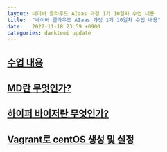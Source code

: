 ```yaml
---
layout: 네이버 클라우드 AIaas 과정 1기 10일차 수업 내용
title:  "네이버 클라우드 AIaas 과정 1기 10일차 수업 내용"
date:   2022-11-18 23:59 +0900
categories: darktemi update
---
```


## [수업 내용]

## [MD란 무엇인가?]

## [하이퍼 바이저란 무엇인가?]

## [Vagrant로 centOS 생성 및 설정]


[수업 내용]:darktemi.github.io/_posts/class.markdown
[MD란 무엇인가?]:darktemi.github.io/_posts/MD(MarkDown).markdown
[하이퍼 바이저란 무엇인가?]:darktemi.github.io/_posts/Hypervisor.markdown
[Vagrant로 centOS 생성 및 설정]:darktemi.github.io/_posts/centOS.markdown
